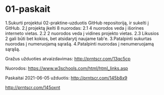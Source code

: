 # 01-paskait
1.Sukurti projektui 02-praktine-uzduotis GitHub repositoriją, ir sukelti į GitHub.
2.Į projektą įkelti 8 nuorodas: 
	2.1 4 nuorodos veda į išorines interneto vietas. 
	2.2 2 nuorodos veda į vidines projekto vietas. 
	2.3 Likusios 2 gali būti bet kokios, bet atsidarytį naujame tab'e.
3.Patalpinti sukurtas nuorodas į numeruojamą sąrašą.
4.Patalpinti nuorodas į nenumeruojamą sąrąšą.

Gražus užduoties atvaizdavimas: http://prntscr.com/13qc5cp

Nuorodos: 
https://www.w3schools.com/html/html_links.asp 


Paskaitai 2021-06-05 užduotis:
http://prntscr.com/145b8x9

http://prntscr.com/145oxnt
